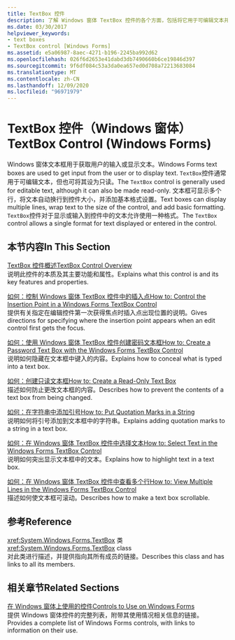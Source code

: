 ```yaml
---
title: TextBox 控件
description: 了解 Windows 窗体 TextBox 控件的各个方面，包括将它用于可编辑文本并使其成为只读的。
ms.date: 03/30/2017
helpviewer_keywords:
- text boxes
- TextBox control [Windows Forms]
ms.assetid: e5a06987-8aec-4271-b196-2245ba992d62
ms.openlocfilehash: 026f6d2653e41dabd3db7490660b6ce19846d397
ms.sourcegitcommit: 9f6df084c53a3da0ea657ed0d708a72213683084
ms.translationtype: MT
ms.contentlocale: zh-CN
ms.lasthandoff: 12/09/2020
ms.locfileid: "96971979"
---
```

# <a name="textbox-control-windows-forms"></a><span data-ttu-id="cae94-103">TextBox 控件（Windows 窗体）</span><span class="sxs-lookup"><span data-stu-id="cae94-103">TextBox Control (Windows Forms)</span></span>
<span data-ttu-id="cae94-104">Windows 窗体文本框用于获取用户的输入或显示文本。</span><span class="sxs-lookup"><span data-stu-id="cae94-104">Windows Forms text boxes are used to get input from the user or to display text.</span></span> <span data-ttu-id="cae94-105">`TextBox`控件通常用于可编辑文本，但也可将其设为只读。</span><span class="sxs-lookup"><span data-stu-id="cae94-105">The `TextBox` control is generally used for editable text, although it can also be made read-only.</span></span> <span data-ttu-id="cae94-106">文本框可显示多个行，将文本自动换行到控件大小，并添加基本格式设置。</span><span class="sxs-lookup"><span data-stu-id="cae94-106">Text boxes can display multiple lines, wrap text to the size of the control, and add basic formatting.</span></span> <span data-ttu-id="cae94-107">`TextBox`控件对于显示或输入到控件中的文本允许使用一种格式。</span><span class="sxs-lookup"><span data-stu-id="cae94-107">The `TextBox` control allows a single format for text displayed or entered in the control.</span></span>  
  
## <a name="in-this-section"></a><span data-ttu-id="cae94-108">本节内容</span><span class="sxs-lookup"><span data-stu-id="cae94-108">In This Section</span></span>  
 [<span data-ttu-id="cae94-109">TextBox 控件概述</span><span class="sxs-lookup"><span data-stu-id="cae94-109">TextBox Control Overview</span></span>](textbox-control-overview-windows-forms.md)  
 <span data-ttu-id="cae94-110">说明此控件的本质及其主要功能和属性。</span><span class="sxs-lookup"><span data-stu-id="cae94-110">Explains what this control is and its key features and properties.</span></span>  
  
 [<span data-ttu-id="cae94-111">如何：控制 Windows 窗体 TextBox 控件中的插入点</span><span class="sxs-lookup"><span data-stu-id="cae94-111">How to: Control the Insertion Point in a Windows Forms TextBox Control</span></span>](how-to-control-the-insertion-point-in-a-windows-forms-textbox-control.md)  
 <span data-ttu-id="cae94-112">提供有关指定在编辑控件第一次获得焦点时插入点出现位置的说明。</span><span class="sxs-lookup"><span data-stu-id="cae94-112">Gives directions for specifying where the insertion point appears when an edit control first gets the focus.</span></span>  
  
 [<span data-ttu-id="cae94-113">如何：使用 Windows 窗体 TextBox 控件创建密码文本框</span><span class="sxs-lookup"><span data-stu-id="cae94-113">How to: Create a Password Text Box with the Windows Forms TextBox Control</span></span>](how-to-create-a-password-text-box-with-the-windows-forms-textbox-control.md)  
 <span data-ttu-id="cae94-114">说明如何隐藏在文本框中键入的内容。</span><span class="sxs-lookup"><span data-stu-id="cae94-114">Explains how to conceal what is typed into a text box.</span></span>  
  
 [<span data-ttu-id="cae94-115">如何：创建只读文本框</span><span class="sxs-lookup"><span data-stu-id="cae94-115">How to: Create a Read-Only Text Box</span></span>](how-to-create-a-read-only-text-box-windows-forms.md)  
 <span data-ttu-id="cae94-116">描述如何防止更改文本框的内容。</span><span class="sxs-lookup"><span data-stu-id="cae94-116">Describes how to prevent the contents of a text box from being changed.</span></span>  
  
 [<span data-ttu-id="cae94-117">如何：在字符串中添加引号</span><span class="sxs-lookup"><span data-stu-id="cae94-117">How to: Put Quotation Marks in a String</span></span>](how-to-put-quotation-marks-in-a-string-windows-forms.md)  
 <span data-ttu-id="cae94-118">说明如何将引号添加到文本框中的字符串。</span><span class="sxs-lookup"><span data-stu-id="cae94-118">Explains adding quotation marks to a string in a text box.</span></span>  
  
 [<span data-ttu-id="cae94-119">如何：在 Windows 窗体 TextBox 控件中选择文本</span><span class="sxs-lookup"><span data-stu-id="cae94-119">How to: Select Text in the Windows Forms TextBox Control</span></span>](how-to-select-text-in-the-windows-forms-textbox-control.md)  
 <span data-ttu-id="cae94-120">说明如何突出显示文本框中的文本。</span><span class="sxs-lookup"><span data-stu-id="cae94-120">Explains how to highlight text in a text box.</span></span>  
  
 [<span data-ttu-id="cae94-121">如何：在 Windows 窗体 TextBox 控件中查看多个行</span><span class="sxs-lookup"><span data-stu-id="cae94-121">How to: View Multiple Lines in the Windows Forms TextBox Control</span></span>](how-to-view-multiple-lines-in-the-windows-forms-textbox-control.md)  
 <span data-ttu-id="cae94-122">描述如何使文本框可滚动。</span><span class="sxs-lookup"><span data-stu-id="cae94-122">Describes how to make a text box scrollable.</span></span>  
  
## <a name="reference"></a><span data-ttu-id="cae94-123">参考</span><span class="sxs-lookup"><span data-stu-id="cae94-123">Reference</span></span>  
 <span data-ttu-id="cae94-124"><xref:System.Windows.Forms.TextBox> 类</span><span class="sxs-lookup"><span data-stu-id="cae94-124"><xref:System.Windows.Forms.TextBox> class</span></span>  
 <span data-ttu-id="cae94-125">对此类进行描述，并提供指向其所有成员的链接。</span><span class="sxs-lookup"><span data-stu-id="cae94-125">Describes this class and has links to all its members.</span></span>  
  
## <a name="related-sections"></a><span data-ttu-id="cae94-126">相关章节</span><span class="sxs-lookup"><span data-stu-id="cae94-126">Related Sections</span></span>  
 [<span data-ttu-id="cae94-127">在 Windows 窗体上使用的控件</span><span class="sxs-lookup"><span data-stu-id="cae94-127">Controls to Use on Windows Forms</span></span>](controls-to-use-on-windows-forms.md)  
 <span data-ttu-id="cae94-128">提供 Windows 窗体控件的完整列表，附带其使用情况相关信息的链接。</span><span class="sxs-lookup"><span data-stu-id="cae94-128">Provides a complete list of Windows Forms controls, with links to information on their use.</span></span>
